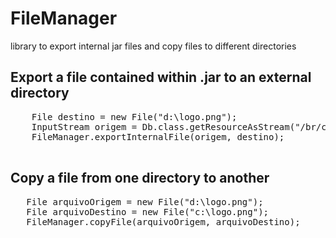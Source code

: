 # FileManager
library to export internal jar files and copy files to different directories

 <h2>Export a file contained within .jar to an external directory</h2>
 <pre>
    File destino = new File("d:\logo.png");
    InputStream origem = Db.class.getResourceAsStream("/br/com/sisdespesas/files/logo.png");
    FileManager.exportInternalFile(origem, destino);
 </pre>
 
<h2>Copy a file from one directory to another</h2> 
 
 <pre>
   File arquivoOrigem = new File("d:\logo.png");
   File arquivoDestino = new File("c:\logo.png");
   FileManager.copyFile(arquivoOrigem, arquivoDestino);
 </pre>
